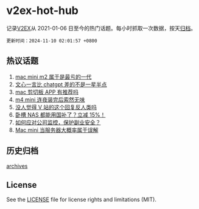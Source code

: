 # v2ex-hot-hub

 记录[V2EX](https://www.v2ex.com/)从 2021-01-06 日至今的热门话题。每小时抓取一次数据，按天[归档](archives)。

`更新时间：2024-11-10 02:01:57 +0800`

## 热议话题

1. [mac mini m2 属于是最亏的一代](https://www.v2ex.com/t/1087950)
1. [文心一言比 chatgpt 差的不是一星半点](https://www.v2ex.com/t/1087977)
1. [mac 剪切板 APP 有推荐吗](https://www.v2ex.com/t/1087989)
1. [m4 mini 连夜装完后索然无味](https://www.v2ex.com/t/1087965)
1. [没人觉得 V 站的这个回复反人类吗](https://www.v2ex.com/t/1087941)
1. [卧槽 NAS 都能用国补了？立减 15%！](https://www.v2ex.com/t/1087913)
1. [如何应对公司监控，保护副业安全？](https://www.v2ex.com/t/1087932)
1. [Mac mini 当服务器大概率属于误解](https://www.v2ex.com/t/1087940)

## 历史归档

[archives](archives)

## License

See the [LICENSE](LICENSE) file for license rights and limitations (MIT).
